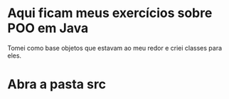 # Aqui ficam meus exercícios sobre POO em Java
Tomei como base objetos que estavam ao meu redor e criei classes para eles.
# Abra a pasta src
